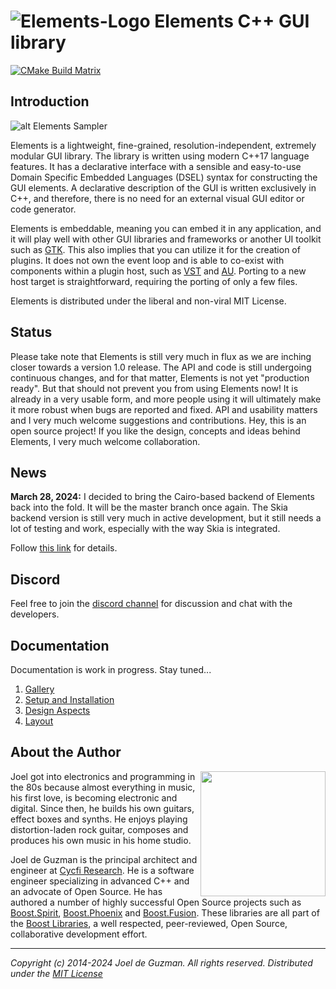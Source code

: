# ![Elements-Logo](https://cycfi.github.io/assets/img/elements/elements.png) Elements C++ GUI library

[![CMake Build Matrix](https://github.com/cycfi/elements/workflows/Build/badge.svg)](https://github.com/cycfi/elements/actions?query=workflow%3ABuild)


## Introduction

![alt Elements Sampler](https://cycfi.github.io/assets/img/elements/photon_sampler.jpg)

Elements is a lightweight, fine-grained, resolution-independent, extremely modular GUI library. The library is written using modern C++17 language features. It has a declarative interface with a sensible and easy-to-use Domain Specific Embedded Languages (DSEL) syntax for constructing the GUI elements. A declarative description of the GUI is written exclusively in C++, and therefore, there is no need for an external visual GUI editor or code generator.

Elements is embeddable, meaning you can embed it in any application, and it will play well with other GUI libraries and frameworks or another UI toolkit such as [GTK](https://www.gtk.org/). This also implies that you can utilize it for the creation of plugins. It does not own the event loop and is able to co-exist with components within a plugin host, such as [VST](https://en.wikipedia.org/wiki/Virtual_Studio_Technology) and [AU](https://en.wikipedia.org/wiki/Audio_Units). Porting to a new host target is straightforward, requiring the porting of only a few files.

Elements is distributed under the liberal and non-viral MIT License.

## Status

Please take note that Elements is still very much in flux as we are inching closer towards a version 1.0 release. The API and code is still undergoing continuous changes, and for that matter, Elements is not yet "production ready". But that should not prevent you from using Elements now! It is already in a very usable form, and more people using it will ultimately make it more robust when bugs are reported and fixed. API and usability matters and I very much welcome suggestions and contributions. Hey, this is an open source project! If you like the design, concepts and ideas behind Elements, I very much welcome collaboration.

## News

**March 28, 2024:**
I decided to bring the Cairo-based backend of Elements back into the fold. It will be the master branch once again. The Skia backend version is still very much in active development, but it still needs a lot of testing and work, especially with the way Skia is integrated.

Follow [this link](news.md) for details.

## Discord

Feel free to join the [discord channel](https://discord.gg/NJkadSx) for discussion and chat with the developers.

## Documentation

Documentation is work in progress. Stay tuned...

1. [Gallery](http://cycfi.github.io/elements/elements/skia_2024/gallery.html)
2. [Setup and Installation](http://cycfi.github.io/elements/elements/skia_2024/setup.html)
3. [Design Aspects](http://cycfi.github.io/elements/elements/skia_2024/aspects.html)
4. [Layout](http://cycfi.github.io/elements/elements/skia_2024/layout.html)

## <a name="jdeguzman"></a>About the Author

<img align="right" src="https://github.com/cycfi/elements/blob/assets/images/joel.jpg?raw=true" width="200">

Joel got into electronics and programming in the 80s because almost
everything in music, his first love, is becoming electronic and digital.
Since then, he builds his own guitars, effect boxes and synths. He enjoys
playing distortion-laden rock guitar, composes and produces his own music in
his home studio.

Joel de Guzman is the principal architect and engineer at [Cycfi
Research](https://www.cycfi.com/). He is a software engineer specializing in
advanced C++ and an advocate of Open Source. He has authored a number of
highly successful Open Source projects such as
[Boost.Spirit](http://tinyurl.com/ydhotlaf),
[Boost.Phoenix](http://tinyurl.com/y6vkeo5t) and
[Boost.Fusion](http://tinyurl.com/ybn5oq9v). These libraries are all part of
the [Boost Libraries](http://tinyurl.com/jubgged), a well respected,
peer-reviewed, Open Source, collaborative development effort.

-------------------------------------------------------------------------------

*Copyright (c) 2014-2024 Joel de Guzman. All rights reserved.*
*Distributed under the [MIT License](https://opensource.org/licenses/MIT)*
